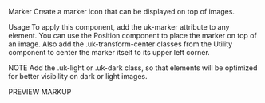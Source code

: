 Marker
Create a marker icon that can be displayed on top of images.

Usage
To apply this component, add the uk-marker attribute to any element. You can use the Position component to place the marker on top of an image. Also add the .uk-transform-center classes from the Utility component to center the marker itself to its upper left corner.

<a href="" uk-marker></a>
NOTE Add the .uk-light or .uk-dark class, so that elements will be optimized for better visibility on dark or light images.

PREVIEW
MARKUP


<div class="uk-child-width-1-2" uk-grid>
    <div>
        <div class="uk-inline uk-dark">
            <img src="images/light.jpg" alt="">
            <a class="uk-position-absolute uk-transform-center" style="left: 20%; top: 30%" href="#" uk-marker></a>
            <a class="uk-position-absolute uk-transform-center" style="left: 60%; top: 40%" href="#" uk-marker></a>
            <a class="uk-position-absolute uk-transform-center" style="left: 80%; top: 70%" href="#" uk-marker></a>
        </div>
    </div>
    <div>
        <div class="uk-inline uk-light">
            <img src="images/dark.jpg" alt="">
            <a class="uk-position-absolute uk-transform-center" style="left: 20%; top: 30%" href="#" uk-marker></a>
            <a class="uk-position-absolute uk-transform-center" style="left: 60%; top: 40%" href="#" uk-marker></a>
            <a class="uk-position-absolute uk-transform-center" style="left: 80%; top: 70%" href="#" uk-marker></a>
        </div>
    </div>
</div>

